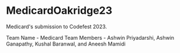 # MedicardOakridge23
Medicard's submission to Codefest 2023.

Team Name - Medicard
Team Members - Ashwin Priyadarshi, Ashwin Ganapathy, Kushal Baranwal, and Aneesh Mamidi
